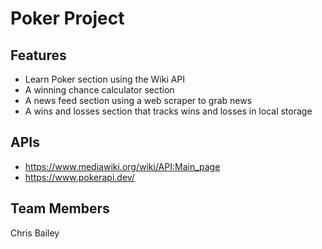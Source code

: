 # Poker Project
## Features
* Learn Poker section using the Wiki API
* A winning chance calculator section
* A news feed section using a web scraper to grab news
* A wins and losses section that tracks wins and losses in local storage

## APIs
* https://www.mediawiki.org/wiki/API:Main_page
* https://www.pokerapi.dev/

## Team Members
Chris Bailey